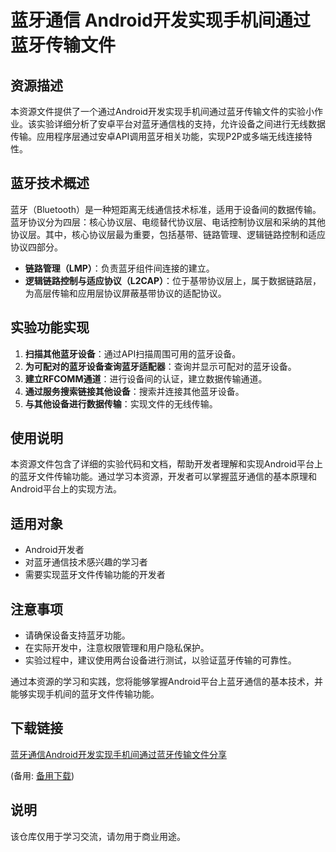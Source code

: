 # 蓝牙通信 Android开发实现手机间通过蓝牙传输文件

## 资源描述

本资源文件提供了一个通过Android开发实现手机间通过蓝牙传输文件的实验小作业。该实验详细分析了安卓平台对蓝牙通信栈的支持，允许设备之间进行无线数据传输。应用程序层通过安卓API调用蓝牙相关功能，实现P2P或多端无线连接特性。

## 蓝牙技术概述

蓝牙（Bluetooth）是一种短距离无线通信技术标准，适用于设备间的数据传输。蓝牙协议分为四层：核心协议层、电缆替代协议层、电话控制协议层和采纳的其他协议层。其中，核心协议层最为重要，包括基带、链路管理、逻辑链路控制和适应协议四部分。

- **链路管理（LMP）**：负责蓝牙组件间连接的建立。
- **逻辑链路控制与适应协议（L2CAP）**：位于基带协议层上，属于数据链路层，为高层传输和应用层协议屏蔽基带协议的适配协议。

## 实验功能实现

1. **扫描其他蓝牙设备**：通过API扫描周围可用的蓝牙设备。
2. **为可配对的蓝牙设备查询蓝牙适配器**：查询并显示可配对的蓝牙设备。
3. **建立RFCOMM通道**：进行设备间的认证，建立数据传输通道。
4. **通过服务搜索链接其他设备**：搜索并连接其他蓝牙设备。
5. **与其他设备进行数据传输**：实现文件的无线传输。

## 使用说明

本资源文件包含了详细的实验代码和文档，帮助开发者理解和实现Android平台上的蓝牙文件传输功能。通过学习本资源，开发者可以掌握蓝牙通信的基本原理和Android平台上的实现方法。

## 适用对象

- Android开发者
- 对蓝牙通信技术感兴趣的学习者
- 需要实现蓝牙文件传输功能的开发者

## 注意事项

- 请确保设备支持蓝牙功能。
- 在实际开发中，注意权限管理和用户隐私保护。
- 实验过程中，建议使用两台设备进行测试，以验证蓝牙传输的可靠性。

通过本资源的学习和实践，您将能够掌握Android平台上蓝牙通信的基本技术，并能够实现手机间的蓝牙文件传输功能。

## 下载链接
[蓝牙通信Android开发实现手机间通过蓝牙传输文件分享](https://pan.quark.cn/s/b575f4634e20) 

(备用: [备用下载](https://pan.baidu.com/s/1KGfoqgPTUQSuQmAW6wq3Ag?pwd=1234))

## 说明

该仓库仅用于学习交流，请勿用于商业用途。
